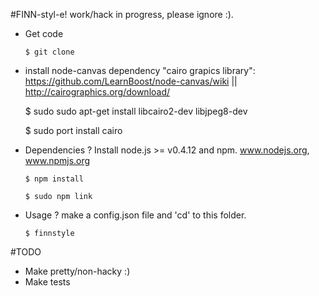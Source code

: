 #FINN-styl-e! work/hack in progress, please ignore :).
  
  - Get code

  
        $ git clone
  
  
  -  install node-canvas dependency "cairo grapics library": https://github.com/LearnBoost/node-canvas/wiki || http://cairographics.org/download/ 
  

        $ sudo sudo apt-get install libcairo2-dev libjpeg8-dev
  
        $ sudo port install cairo


  - Dependencies
  ? Install node.js >= v0.4.12 and npm. www.nodejs.org, www.npmjs.org
  

        $ npm install
  
        $ sudo npm link
  
  - Usage
  ? make a config.json file and 'cd' to this folder.
  

        $ finnstyle
  
  
#TODO
  - Make pretty/non-hacky :)
  - Make tests